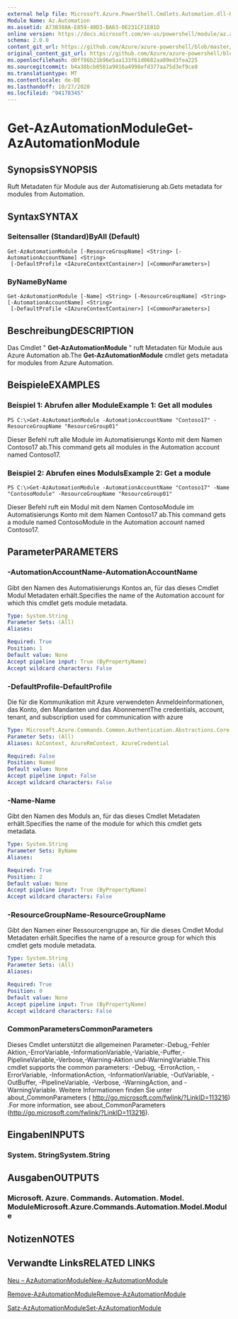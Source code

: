 ```yaml
---
external help file: Microsoft.Azure.PowerShell.Cmdlets.Automation.dll-Help.xml
Module Name: Az.Automation
ms.assetid: A73B388A-E859-40D3-BA63-0E231CF1E81D
online version: https://docs.microsoft.com/en-us/powershell/module/az.automation/get-azautomationmodule
schema: 2.0.0
content_git_url: https://github.com/Azure/azure-powershell/blob/master/src/Automation/Automation/help/Get-AzAutomationModule.md
original_content_git_url: https://github.com/Azure/azure-powershell/blob/master/src/Automation/Automation/help/Get-AzAutomationModule.md
ms.openlocfilehash: d0ff86b21b96e5aa133f61d0682aa89ed3fea225
ms.sourcegitcommit: b4a38bcb0501a9016a4998efd377aa75d3ef9ce8
ms.translationtype: MT
ms.contentlocale: de-DE
ms.lasthandoff: 10/27/2020
ms.locfileid: "94178345"
---
```

# <span data-ttu-id="8f481-101">Get-AzAutomationModule</span><span class="sxs-lookup"><span data-stu-id="8f481-101">Get-AzAutomationModule</span></span>

## <span data-ttu-id="8f481-102">Synopsis</span><span class="sxs-lookup"><span data-stu-id="8f481-102">SYNOPSIS</span></span>
<span data-ttu-id="8f481-103">Ruft Metadaten für Module aus der Automatisierung ab.</span><span class="sxs-lookup"><span data-stu-id="8f481-103">Gets metadata for modules from Automation.</span></span>

## <span data-ttu-id="8f481-104">Syntax</span><span class="sxs-lookup"><span data-stu-id="8f481-104">SYNTAX</span></span>

### <span data-ttu-id="8f481-105">Seitensaller (Standard)</span><span class="sxs-lookup"><span data-stu-id="8f481-105">ByAll (Default)</span></span>
```
Get-AzAutomationModule [-ResourceGroupName] <String> [-AutomationAccountName] <String>
 [-DefaultProfile <IAzureContextContainer>] [<CommonParameters>]
```

### <span data-ttu-id="8f481-106">ByName</span><span class="sxs-lookup"><span data-stu-id="8f481-106">ByName</span></span>
```
Get-AzAutomationModule [-Name] <String> [-ResourceGroupName] <String> [-AutomationAccountName] <String>
 [-DefaultProfile <IAzureContextContainer>] [<CommonParameters>]
```

## <span data-ttu-id="8f481-107">Beschreibung</span><span class="sxs-lookup"><span data-stu-id="8f481-107">DESCRIPTION</span></span>
<span data-ttu-id="8f481-108">Das Cmdlet " **Get-AzAutomationModule** " ruft Metadaten für Module aus Azure Automation ab.</span><span class="sxs-lookup"><span data-stu-id="8f481-108">The **Get-AzAutomationModule** cmdlet gets metadata for modules from Azure Automation.</span></span>

## <span data-ttu-id="8f481-109">Beispiele</span><span class="sxs-lookup"><span data-stu-id="8f481-109">EXAMPLES</span></span>

### <span data-ttu-id="8f481-110">Beispiel 1: Abrufen aller Module</span><span class="sxs-lookup"><span data-stu-id="8f481-110">Example 1: Get all modules</span></span>
```
PS C:\>Get-AzAutomationModule -AutomationAccountName "Contoso17" -ResourceGroupName "ResourceGroup01"
```

<span data-ttu-id="8f481-111">Dieser Befehl ruft alle Module im Automatisierungs Konto mit dem Namen Contoso17 ab.</span><span class="sxs-lookup"><span data-stu-id="8f481-111">This command gets all modules in the Automation account named Contoso17.</span></span>

### <span data-ttu-id="8f481-112">Beispiel 2: Abrufen eines Moduls</span><span class="sxs-lookup"><span data-stu-id="8f481-112">Example 2: Get a module</span></span>
```
PS C:\>Get-AzAutomationModule -AutomationAccountName "Contoso17" -Name "ContosoModule" -ResourceGroupName "ResourceGroup01"
```

<span data-ttu-id="8f481-113">Dieser Befehl ruft ein Modul mit dem Namen ContosoModule im Automatisierungs Konto mit dem Namen Contoso17 ab.</span><span class="sxs-lookup"><span data-stu-id="8f481-113">This command gets a module named ContosoModule in the Automation account named Contoso17.</span></span>

## <span data-ttu-id="8f481-114">Parameter</span><span class="sxs-lookup"><span data-stu-id="8f481-114">PARAMETERS</span></span>

### <span data-ttu-id="8f481-115">-AutomationAccountName</span><span class="sxs-lookup"><span data-stu-id="8f481-115">-AutomationAccountName</span></span>
<span data-ttu-id="8f481-116">Gibt den Namen des Automatisierungs Kontos an, für das dieses Cmdlet Modul Metadaten erhält.</span><span class="sxs-lookup"><span data-stu-id="8f481-116">Specifies the name of the Automation account for which this cmdlet gets module metadata.</span></span>

```yaml
Type: System.String
Parameter Sets: (All)
Aliases:

Required: True
Position: 1
Default value: None
Accept pipeline input: True (ByPropertyName)
Accept wildcard characters: False
```

### <span data-ttu-id="8f481-117">-DefaultProfile</span><span class="sxs-lookup"><span data-stu-id="8f481-117">-DefaultProfile</span></span>
<span data-ttu-id="8f481-118">Die für die Kommunikation mit Azure verwendeten Anmeldeinformationen, das Konto, den Mandanten und das Abonnement</span><span class="sxs-lookup"><span data-stu-id="8f481-118">The credentials, account, tenant, and subscription used for communication with azure</span></span>

```yaml
Type: Microsoft.Azure.Commands.Common.Authentication.Abstractions.Core.IAzureContextContainer
Parameter Sets: (All)
Aliases: AzContext, AzureRmContext, AzureCredential

Required: False
Position: Named
Default value: None
Accept pipeline input: False
Accept wildcard characters: False
```

### <span data-ttu-id="8f481-119">-Name</span><span class="sxs-lookup"><span data-stu-id="8f481-119">-Name</span></span>
<span data-ttu-id="8f481-120">Gibt den Namen des Moduls an, für das dieses Cmdlet Metadaten erhält.</span><span class="sxs-lookup"><span data-stu-id="8f481-120">Specifies the name of the module for which this cmdlet gets metadata.</span></span>

```yaml
Type: System.String
Parameter Sets: ByName
Aliases:

Required: True
Position: 2
Default value: None
Accept pipeline input: True (ByPropertyName)
Accept wildcard characters: False
```

### <span data-ttu-id="8f481-121">-ResourceGroupName</span><span class="sxs-lookup"><span data-stu-id="8f481-121">-ResourceGroupName</span></span>
<span data-ttu-id="8f481-122">Gibt den Namen einer Ressourcengruppe an, für die dieses Cmdlet Modul Metadaten erhält.</span><span class="sxs-lookup"><span data-stu-id="8f481-122">Specifies the name of a resource group for which this cmdlet gets module metadata.</span></span>

```yaml
Type: System.String
Parameter Sets: (All)
Aliases:

Required: True
Position: 0
Default value: None
Accept pipeline input: True (ByPropertyName)
Accept wildcard characters: False
```

### <span data-ttu-id="8f481-123">CommonParameters</span><span class="sxs-lookup"><span data-stu-id="8f481-123">CommonParameters</span></span>
<span data-ttu-id="8f481-124">Dieses Cmdlet unterstützt die allgemeinen Parameter:-Debug,-Fehler Aktion,-ErrorVariable,-InformationVariable,-Variable,-Puffer,-PipelineVariable,-Verbose,-Warning-Aktion und-WarningVariable.</span><span class="sxs-lookup"><span data-stu-id="8f481-124">This cmdlet supports the common parameters: -Debug, -ErrorAction, -ErrorVariable, -InformationAction, -InformationVariable, -OutVariable, -OutBuffer, -PipelineVariable, -Verbose, -WarningAction, and -WarningVariable.</span></span> <span data-ttu-id="8f481-125">Weitere Informationen finden Sie unter about_CommonParameters ( http://go.microsoft.com/fwlink/?LinkID=113216) .</span><span class="sxs-lookup"><span data-stu-id="8f481-125">For more information, see about_CommonParameters (http://go.microsoft.com/fwlink/?LinkID=113216).</span></span>

## <span data-ttu-id="8f481-126">Eingaben</span><span class="sxs-lookup"><span data-stu-id="8f481-126">INPUTS</span></span>

### <span data-ttu-id="8f481-127">System. String</span><span class="sxs-lookup"><span data-stu-id="8f481-127">System.String</span></span>

## <span data-ttu-id="8f481-128">Ausgaben</span><span class="sxs-lookup"><span data-stu-id="8f481-128">OUTPUTS</span></span>

### <span data-ttu-id="8f481-129">Microsoft. Azure. Commands. Automation. Model. Module</span><span class="sxs-lookup"><span data-stu-id="8f481-129">Microsoft.Azure.Commands.Automation.Model.Module</span></span>

## <span data-ttu-id="8f481-130">Notizen</span><span class="sxs-lookup"><span data-stu-id="8f481-130">NOTES</span></span>

## <span data-ttu-id="8f481-131">Verwandte Links</span><span class="sxs-lookup"><span data-stu-id="8f481-131">RELATED LINKS</span></span>

[<span data-ttu-id="8f481-132">Neu – AzAutomationModule</span><span class="sxs-lookup"><span data-stu-id="8f481-132">New-AzAutomationModule</span></span>](./New-AzAutomationModule.md)

[<span data-ttu-id="8f481-133">Remove-AzAutomationModule</span><span class="sxs-lookup"><span data-stu-id="8f481-133">Remove-AzAutomationModule</span></span>](./Remove-AzAutomationModule.md)

[<span data-ttu-id="8f481-134">Satz-AzAutomationModule</span><span class="sxs-lookup"><span data-stu-id="8f481-134">Set-AzAutomationModule</span></span>](./Set-AzAutomationModule.md)


